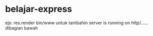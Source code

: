 # belajar-express
ejs: res.render
bin/www untuk tambahin server is running on http/...... dibagian bawah 
